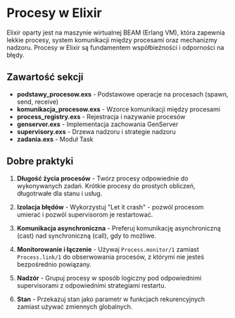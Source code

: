 # Procesy w Elixir

Elixir oparty jest na maszynie wirtualnej BEAM (Erlang VM), która zapewnia lekkie procesy, system komunikacji między procesami oraz mechanizmy nadzoru. Procesy w Elixir są fundamentem współbieżności i odporności na błędy.

## Zawartość sekcji

- **podstawy_procesow.exs** - Podstawowe operacje na procesach (spawn, send, receive)
- **komunikacja_procesow.exs** - Wzorce komunikacji między procesami
- **process_registry.exs** - Rejestracja i nazywanie procesów
- **genserver.exs** - Implementacja zachowania GenServer
- **supervisory.exs** - Drzewa nadzoru i strategie nadzoru
- **zadania.exs** - Moduł Task

## Dobre praktyki

1. **Długość życia procesów** - Twórz procesy odpowiednie do wykonywanych zadań. Krótkie procesy do prostych obliczeń, długotrwałe dla stanu i usług.

2. **Izolacja błędów** - Wykorzystuj "Let it crash" - pozwól procesom umierać i pozwól supervisorom je restartować.

3. **Komunikacja asynchroniczna** - Preferuj komunikację asynchroniczną (cast) nad synchroniczną (call), gdy to możliwe.

4. **Monitorowanie i łączenie** - Używaj `Process.monitor/1` zamiast `Process.link/1` do obserwowania procesów, z którymi nie jesteś bezpośrednio powiązany.

5. **Nadzór** - Grupuj procesy w sposób logiczny pod odpowiednimi supervisorami z odpowiednimi strategiami restartu.

6. **Stan** - Przekazuj stan jako parametr w funkcjach rekurencyjnych zamiast używać zmiennych globalnych. 